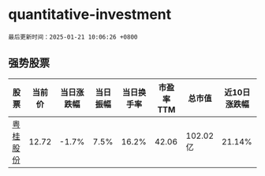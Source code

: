 # quantitative-investment

`最后更新时间：2025-01-21 10:06:26 +0800`

## 强势股票

|股票|当前价|当日涨跌幅|当日振幅|当日换手率|市盈率TTM|总市值|近10日涨跌幅|
|----|----|----|----|----|----|----|----|
|[粤桂股份](https://xueqiu.com/S/SZ000833)|12.72|-1.7%|7.5%|16.2%|42.06|102.02亿|21.14%|

